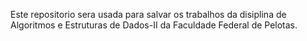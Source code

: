 Este repositorio sera usada para salvar os trabalhos da disiplina de
Algoritmos e Estruturas de Dados-II da Faculdade Federal de Pelotas.
